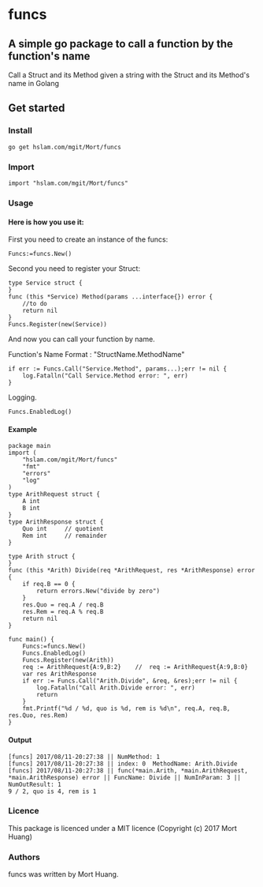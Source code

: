 # funcs
## A simple go package to call a function by the function's name
Call a Struct and its Method given a string with the Struct and its Method's name in Golang

## Get started

### Install
```
go get hslam.com/mgit/Mort/funcs
```
### Import
```
import "hslam.com/mgit/Mort/funcs"
```
### Usage
#### Here is how you use it:
First you need to create an instance of the funcs:
```
Funcs:=funcs.New()
```
Second you need to register your Struct:
```
type Service struct {
}
func (this *Service) Method(params ...interface{}) error {
    //to do
    return nil
}
Funcs.Register(new(Service))
```
And now you can call your function by name.

Function's Name Format : "StructName.MethodName"
```
if err := Funcs.Call("Service.Method", params...);err != nil {
    log.Fatalln("Call Service.Method error: ", err)
}
```
Logging.
```
Funcs.EnabledLog()
```

#### Example
```
package main
import (
	"hslam.com/mgit/Mort/funcs"
	"fmt"
	"errors"
	"log"
)
type ArithRequest struct {
	A int
	B int
}
type ArithResponse struct {
	Quo int		// quotient
	Rem int		// remainder
}

type Arith struct {
}
func (this *Arith) Divide(req *ArithRequest, res *ArithResponse) error {
	if req.B == 0 {
		return errors.New("divide by zero")
	}
	res.Quo = req.A / req.B
	res.Rem = req.A % req.B
	return nil
}

func main() {
	Funcs:=funcs.New()
	Funcs.EnabledLog()
	Funcs.Register(new(Arith))
	req := ArithRequest{A:9,B:2}	//	req := ArithRequest{A:9,B:0}
	var res ArithResponse
	if err := Funcs.Call("Arith.Divide", &req, &res);err != nil {
		log.Fatalln("Call Arith.Divide error: ", err)
		return
	}
	fmt.Printf("%d / %d, quo is %d, rem is %d\n", req.A, req.B, res.Quo, res.Rem)
}
```

#### Output
```
[funcs] 2017/08/11-20:27:38 || NumMethod: 1
[funcs] 2017/08/11-20:27:38 || index: 0  MethodName: Arith.Divide
[funcs] 2017/08/11-20:27:38 || func(*main.Arith, *main.ArithRequest, *main.ArithResponse) error || FuncName: Divide || NumInParam: 3 || NumOutResult: 1
9 / 2, quo is 4, rem is 1
```
### Licence
This package is licenced under a MIT licence (Copyright (c) 2017 Mort Huang)


### Authors
funcs was written by Mort Huang.


